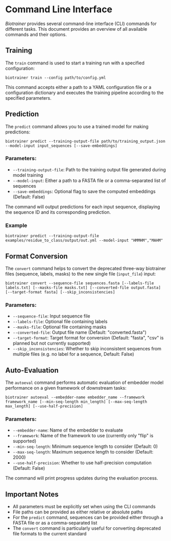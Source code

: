 # Command Line Interface

*Biotrainer* provides several command-line interface (CLI) commands for different tasks. This document provides an
overview of all available commands and their options.

## Training

The `train` command is used to start a training run with a specified configuration:

```shell
biotrainer train --config path/to/config.yml
```

This command accepts either a path to a YAML configuration file or a configuration dictionary and executes the training
pipeline according to the specified parameters.

## Prediction

The `predict` command allows you to use a trained model for making predictions:

```shell
biotrainer predict --training-output-file path/to/training_output.json --model-input input_sequences [--save-embeddings]
```

### Parameters:

- `--training-output-file`: Path to the training output file generated during model training
- `--model-input`: Either a path to a FASTA file or a comma-separated list of sequences
- `--save-embeddings`: Optional flag to save the computed embeddings (Default: False)

The command will output predictions for each input sequence, displaying the sequence ID and its corresponding
prediction.

### Example

```shell
biotrainer predict --training-output-file examples/residue_to_class/output/out.yml --model-input "HMMHM","MAHM"
```

## Format Conversion

The `convert` command helps to convert the deprecated three-way biotrainer files (sequence, labels, masks) to 
the new single file (`input_file`) input:

```shell
biotrainer convert --sequence-file sequences.fasta [--labels-file labels.txt] [--masks-file masks.txt] [--converted-file output.fasta] [--target-format fasta] [--skip_inconsistencies]
```

### Parameters:

- `--sequence-file`: Input sequence file
- `--labels-file`: Optional file containing labels
- `--masks-file`: Optional file containing masks
- `--converted-file`: Output file name (Default: "converted.fasta")
- `--target-format`: Target format for conversion (Default: "fasta", "csv" is planned but not currently supported)
- `--skip_inconsistencies`: Whether to skip inconsistent sequences from multiple files (e.g. no label for a sequence, Default: False)

## Auto-Evaluation

The `autoeval` command performs automatic evaluation of embedder model performance on a given framework of downstream
tasks:

```shell
biotrainer autoeval --embedder-name embedder_name --framework framework_name [--min-seq-length min_length] [--max-seq-length max_length] [--use-half-precision]
```

### Parameters:

- `--embedder-name`: Name of the embedder to evaluate
- `--framework`: Name of the framework to use (currently only "flip" is supported)
- `--min-seq-length`: Minimum sequence length to consider (Default: 0)
- `--max-seq-length`: Maximum sequence length to consider (Default: 2000)
- `--use-half-precision`: Whether to use half-precision computation (Default: False)

The command will print progress updates during the evaluation process.

## Important Notes

- All parameters must be explicitly set when using the CLI commands
- File paths can be provided as either relative or absolute paths
- For the `predict` command, sequences can be provided either through a FASTA file or as a comma-separated list
- The `convert` command is particularly useful for converting deprecated file formats to the current standard